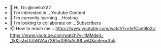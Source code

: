 - 👋 Hi, I’m @mello222
- 👀 I’m interested in ...Youtube Content
- 🌱 I’m currently learning ...Hosting
- 💞️ I’m looking to collaborate on ...Subscribers
- 📫 How to reach me ...https://www.youtube.com/watch?v=1efCan9lp2U
https://www.youtube.com/watch?v=1MMdelL-_1k&list=UUhNVAa7XRtwXRRaActRLwiQ&index=355
<!---https://www.youtube.com/watch?v=7p1h6ZCc9Qw&list=UUhNVAa7XRtwXRRaActRLwiQ&index=343
mello222/mello222 is a ✨ special ✨ repository because its `README.md` (this file) appears on your GitHub profile.
You can click the Preview link to take a look at your changes.
--->
